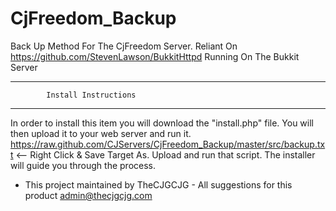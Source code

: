 CjFreedom_Backup
================

Back Up Method For The CjFreedom Server. Reliant On https://github.com/StevenLawson/BukkitHttpd Running On The Bukkit Server

-------------------------------------------------------------------- 
			Install Instructions
-------------------------------------------------------------------- 

In order to install this item you will download the "install.php" file. You will then upload it to your web server and run it.
https://raw.github.com/CJServers/CjFreedom_Backup/master/src/backup.txt <-- Right Click & Save Target As. Upload and run that script. The installer will guide you through the process.


* This project maintained by TheCJGCJG - All suggestions for this product <a href="mailto:admin@thecjgcjg.com">admin@thecjgcjg.com</a>
